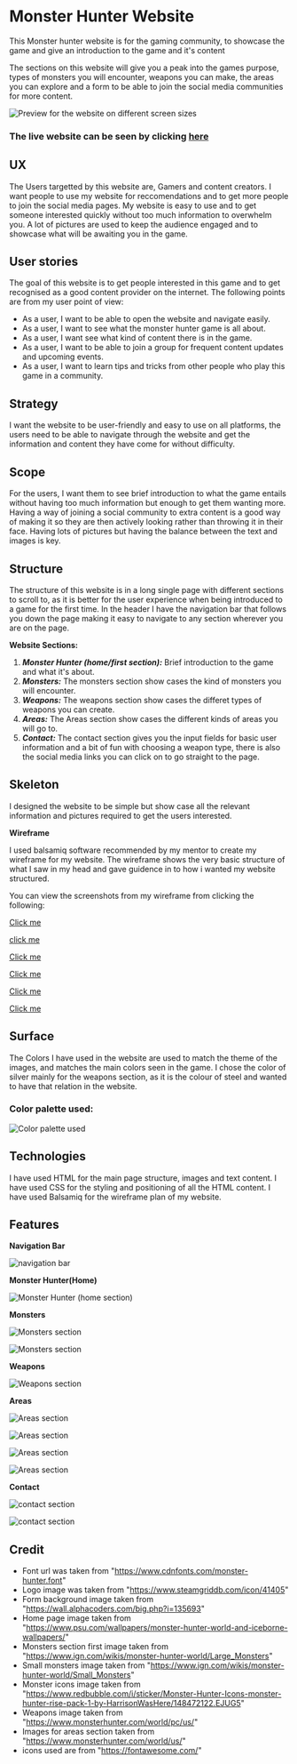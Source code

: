 # Monster Hunter Website

This Monster hunter website is for the gaming community, to showcase the game and give an introduction to the game and it's content

The sections on this website will give you a peak into the games purpose, types of monsters you will encounter, weapons you can make, the areas you can explore and a form to be able to join the social media communities for more content.

![Preview for the website on different screen sizes](assets/readme-assets/Website-preview.png)

### The live website can be seen by clicking [here](https://jordan-bungay.github.io/project-1-Monster-Hunter/)

## UX

The Users targetted by this website are, Gamers and content creators. I want people to use my website for reccomendations and to get more people to join the social media pages. My website is easy to use and to get someone interested quickly without too much information to overwhelm you. A lot of pictures are used to keep the audience engaged and to showcase what will be awaiting you in the game.

## User stories

The goal of this website is to get people interested in this game and to get recognised as a good content provider on the internet. The following points are from my user point of view:

* As a user, I want to be able to open the website and navigate easily.
* As a user, I want to see what the monster hunter game is all about.
* As a user, I want see what kind of content there is in the game.
* As a user, I want to be able to join a group for frequent content updates and upcoming events.
* As a user, I want to learn tips and tricks from other people who play this game in a community.

## Strategy

I want the website to be user-friendly and easy to use on all platforms, the users need to be able to navigate through the website and get the information and content they have come for without difficulty.

## Scope

For the users, I want them to see brief introduction to what the game entails without having too much information but enough to get them wanting more. Having a way of joining a social community to extra content is a good way of making it so they are then actively looking rather than throwing it in their face. Having lots of pictures but having the balance between the text and images is key.

## Structure

The structure of this website is in a long single page with different sections to scroll to, as it is better for the user experience when being introduced to a game for the first time. In the header I have the navigation bar that follows you down the page making it easy to navigate to any section wherever you are on the page.

**Website Sections:**

1. **_Monster Hunter (home/first section):_** Brief introduction to the game and what it's about.
2. **_Monsters:_** The monsters section show cases the kind of monsters you will encounter.
3. **_Weapons:_** The weapons section show cases the differet types of weapons you can create.
4. **_Areas:_** The Areas section show cases the different kinds of areas you will go to.
5. **_Contact:_** The contact section gives you the input fields for basic user information and a bit of fun with choosing a weapon type, there is also the social media links you can click on to go straight to the page.

## Skeleton

I designed the website to be simple but show case all the relevant information and pictures required to get the users interested.

**Wireframe**

I used balsamiq software recommended by my mentor to create my wireframe for my website. The wireframe shows the very basic structure of what I saw in my head and gave guidence in to how i wanted my website structured.

You can view the screenshots from my wireframe from clicking the following:

[Click me](assets/readme-assets/Wireframe-screenshot-1.png)

[click me](assets/readme-assets/Wireframe-screenshot-2.png)

[Click me](assets/readme-assets/Wireframe-screenshot-3.png)

[Click me](assets/readme-assets/Wireframe-screenshot-4.png)

[Click me](assets/readme-assets/Wireframe-screenshot-5.png)

[Click me](assets/readme-assets/Wireframe-screenshot-6.png)

## Surface

The Colors I have used in the website are used to match the theme of the images, and matches the main colors seen in the game. I chose the color of silver mainly for the weapons section, as it is the colour of steel and wanted to have that relation in the website.

### Color palette used:

![Color palette used](assets/readme-assets/Color-palette.png)

## Technologies

I have used HTML for the main page structure, images and text content.
I have used CSS for the styling and positioning of all the HTML content.
I have used Balsamiq for the wireframe plan of my website.

## Features

**Navigation Bar**



![navigation bar](assets/readme-assets/Navigation-bar.png)

**Monster Hunter(Home)**


  
![Monster Hunter (home section)](assets/readme-assets/Monster-Hunter(Home).png)

**Monsters**



![Monsters section](assets/readme-assets/Monsters%20section(1).png)

![Monsters section](assets/readme-assets/Monsters-section(2).png)

**Weapons**



![Weapons section](assets/readme-assets/Weapons.png)

**Areas**



![Areas section](assets/readme-assets/Areas(1).png)

![Areas section](assets/readme-assets/Areas(2).png)

![Areas section](assets/readme-assets/Areas(3).png)

![Areas section](assets/readme-assets/Areas(4).png)

**Contact**



![contact section](assets/readme-assets/Contact-section(1).png)

![contact section](assets/readme-assets/Contact-section(2).png)

## Credit

* Font url was taken from "https://www.cdnfonts.com/monster-hunter.font"
* Logo image was taken from "https://www.steamgriddb.com/icon/41405"
* Form background image taken from "https://wall.alphacoders.com/big.php?i=135693"
* Home page image taken from "https://www.psu.com/wallpapers/monster-hunter-world-and-iceborne-wallpapers/"
* Monsters section first image taken from "https://www.ign.com/wikis/monster-hunter-world/Large_Monsters"
* Small monsters image taken from "https://www.ign.com/wikis/monster-hunter-world/Small_Monsters"
* Monster icons image taken from "https://www.redbubble.com/i/sticker/Monster-Hunter-Icons-monster-hunter-rise-pack-1-by-HarrisonWasHere/148472122.EJUG5"
* Weapons image taken from "https://www.monsterhunter.com/world/pc/us/"
* Images for areas section taken from "https://www.monsterhunter.com/world/us/"
* icons used are from "https://fontawesome.com/"
